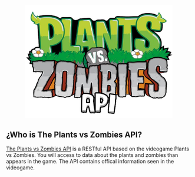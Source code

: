 <p align="center"><a href="https://laravel.com" target="_blank"><img src="https://github.com/Frankito14/plants_vs_zombies_api/blob/main/storage/app/logo.png?raw=true" width="400" alt="Aoo Logo"></a></p>


## ¿Who is The Plants vs Zombies API?

[The Plants vs Zombies API](https://github.com/Frankito14/plants_vs_zombies_api/) is a RESTful API based on the videogame Plants vs Zombies. You will access to data about the plants and zombies than appears in the game. The API contains offical information seen in the videogame.


